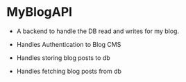 # MyBlogAPI
- A backend to handle the DB read and writes for my blog.

- Handles Authentication to Blog CMS
- Handles storing blog posts to db
- Handles fetching blog posts from db
